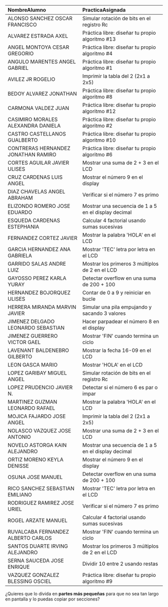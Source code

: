 
| NombreAlumno                        | PracticaAsignada                                     |
|:------------------------------------|:-----------------------------------------------------|
| ALONSO SANCHEZ OSCAR FRANCISCO      | Simular rotación de bits en el registro Rc           |
| ALVAREZ ESTRADA AXEL                | Práctica libre: diseñar tu propio algoritmo #13      |
| ANGEL MONTOYA CESAR GREGORIO        | Práctica libre: diseñar tu propio algoritmo #4       |
| ANGULO MARENTES ANGEL GABRIEL       | Práctica libre: diseñar tu propio algoritmo #1       |
| AVILEZ JR  ROGELIO                  | Imprimir la tabla del 2 (2x1 a 2x5)                  |
| BEDOY ALVAREZ JONATHAN              | Práctica libre: diseñar tu propio algoritmo #8       |
| CARMONA VALDEZ JUAN                 | Práctica libre: diseñar tu propio algoritmo #12      |
| CASIMIRO MORALES ALEXANDRA DANIELA  | Práctica libre: diseñar tu propio algoritmo #2       |
| CASTRO CASTELLANOS GUALBERTO        | Práctica libre: diseñar tu propio algoritmo #10      |
| CONTRERAS HERNANDEZ JONATHAN RAMIRO | Práctica libre: diseñar tu propio algoritmo #6       |
| CORTES AGUILAR JAVIER ULISES        | Mostrar una suma de 2 + 3 en el LCD                  |
| CRUZ CARDENAS LUIS ANGEL            | Mostrar el número 9 en el display                    |
| DIAZ CHAVELAS ANGEL ABRAHAM         | Verificar si el número 7 es primo                    |
| ELIZONDO ROMERO JOSE EDUARDO        | Mostrar una secuencia de 1 a 5 en el display decimal |
| ESQUEDA CARDENAS ESTEPHANIA         | Calcular 4 factorial usando sumas sucesivas          |
| FERNANDEZ CORTEZ JAVIER             | Mostrar la palabra 'HOLA' en el LCD                  |
| GARCIA HERNANDEZ ANA GABRIELA       | Mostrar 'TEC' letra por letra en el LCD              |
| GARRIDO SALAS ANDRE LUIZ            | Mostrar los primeros 3 múltiplos de 2 en el LCD      |
| GAYOSSO PEREZ KARLA YURAY           | Detectar overflow en una suma de 200 + 100           |
| HERNANDEZ BOJORQUEZ ULISES          | Contar de 0 a 9 y reiniciar en bucle                 |
| HERRERA MIRANDA MARVIN JAVIER       | Simular una pila empujando y sacando 3 valores       |
| JIMENEZ DELGADO LEONARDO SEBASTIAN  | Hacer parpadear el número 8 en el display            |
| JIMENEZ GUERRERO VICTOR GAEL        | Mostrar 'FIN' cuando termina un ciclo                |
| LAVENANT BALDENEBRO GILBERTO        | Mostrar la fecha 16-09 en el LCD                     |
| LEON GASCA MARIO                    | Mostrar 'HOLA' en el LCD                             |
| LOPEZ GARIBAY MIGUEL ANGEL          | Simular rotación de bits en el registro Rc           |
| LOPEZ PRUDENCIO JAVIER N.           | Detectar si el número 6 es par o impar               |
| MARTINEZ GUZMAN LEONARDO RAFAEL     | Mostrar la palabra 'HOLA' en el LCD                  |
| MOJICA FAJARDO JOSE ANGEL           | Imprimir la tabla del 2 (2x1 a 2x5)                  |
| NOLASCO VAZQUEZ JOSE ANTONIO        | Mostrar una suma de 2 + 3 en el LCD                  |
| NOVELO ASTORGA KAIN ALEJANDRO       | Mostrar una secuencia de 1 a 5 en el display decimal |
| ORTIZ MORENO KEYLA DENISSE          | Mostrar el número 9 en el display                    |
| OSUNA  JOSE MANUEL                  | Detectar overflow en una suma de 200 + 100           |
| RICO SANCHEZ SEBASTIAN EMILIANO     | Mostrar 'TEC' letra por letra en el LCD              |
| RODRIGUEZ RAMIREZ JOSE URIEL        | Verificar si el número 7 es primo                    |
| ROGEL ARZATE MANUEL                 | Calcular 4 factorial usando sumas sucesivas          |
| RUVALCABA FERNANDEZ ALBERTO CARLOS  | Mostrar 'FIN' cuando termina un ciclo                |
| SANTOS DUARTE IRVING ALEJANDRO      | Mostrar los primeros 3 múltiplos de 2 en el LCD      |
| SERNA SAUCEDA JOSE ENRIQUE          | Dividir 10 entre 2 usando restas                     |
| VAZQUEZ GONZALEZ BLESSING OSCIEL    | Práctica libre: diseñar tu propio algoritmo #9       |


¿Quieres que lo divida en **partes más pequeñas** para que no sea tan largo en pantalla y lo puedas copiar por secciones?
